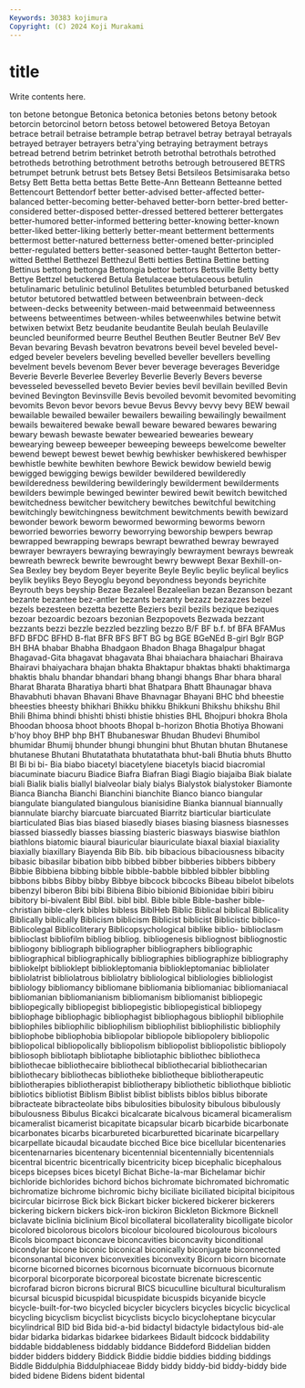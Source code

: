 ```yaml
---
Keywords: 30383 kojimura
Copyright: (C) 2024 Koji Murakami
---
```


# title

Write contents here.



ton
betone betongue Betonica betonica betonies betons betony betook betorcin betorcinol
betorn betoss betowel betowered Betoya Betoyan betrace betrail betraise betrample
betrap betravel betray betrayal betrayals betrayed betrayer betrayers betra'ying betraying
betrayment betrays betread betrend betrim betrinket betroth betrothal betrothals betrothed
betrotheds betrothing betrothment betroths betrough betrousered BETRS betrumpet betrunk betrust
bets Betsey Betsi Betsileos Betsimisaraka betso Betsy Bett Betta betta
bettas Bette Bette-Ann Betteann Betteanne betted Bettencourt Bettendorf better better-advised
better-affected better-balanced better-becoming better-behaved better-born better-bred better-considered better-disposed better-dressed bettered
betterer bettergates better-humored better-informed bettering better-knowing better-known better-liked better-liking betterly
better-meant betterment betterments bettermost better-natured betterness better-omened better-principled better-regulated betters
better-seasoned better-taught Betterton better-witted Betthel Betthezel Betthezul Betti betties Bettina
Bettine betting Bettinus bettong bettonga Bettongia bettor bettors Bettsville Betty
betty Bettye Bettzel betuckered Betula Betulaceae betulaceous betulin betulinamaric betulinic
betulinol Betulites betumbled beturbaned betusked betutor betutored betwattled between betweenbrain
between-deck between-decks betweenity between-maid betweenmaid betweenness betweens betweentimes between-whiles betweenwhiles
betwine betwit betwixen betwixt Betz beudanite beudantite Beulah beulah Beulaville
beuncled beuniformed beurre Beuthel Beuthen Beutler Beutner BeV Bev Bevan
bevaring Bevash bevatron bevatrons beveil bevel beveled bevel-edged beveler bevelers
beveling bevelled beveller bevellers bevelling bevelment bevels bevenom Bever bever
beverage beverages Beveridge Beverie Beverle Beverlee Beverley Beverlie Beverly Bevers
beverse bevesseled bevesselled beveto Bevier bevies bevil bevillain bevilled Bevin
bevined Bevington Bevinsville Bevis bevoiled bevomit bevomited bevomiting bevomits Bevon
bevor bevors bevue Bevus Bevvy bevvy bevy BEW bewail bewailable
bewailed bewailer bewailers bewailing bewailingly bewailment bewails bewaitered bewake bewall
beware bewared bewares bewaring bewary bewash bewaste bewater bewearied bewearies
beweary bewearying beweep beweeper beweeping beweeps bewelcome bewelter bewend bewept
bewest bewet bewhig bewhisker bewhiskered bewhisper bewhistle bewhite bewhiten bewhore
Bewick bewidow bewield bewig bewigged bewigging bewigs bewilder bewildered bewilderedly
bewilderedness bewildering bewilderingly bewilderment bewilderments bewilders bewimple bewinged bewinter bewired
bewit bewitch bewitched bewitchedness bewitcher bewitchery bewitches bewitchful bewitching bewitchingly
bewitchingness bewitchment bewitchments bewith bewizard bewonder bework beworm bewormed beworming
beworms beworn beworried beworries beworry beworrying beworship bewpers bewrap bewrapped
bewrapping bewraps bewrapt bewrathed bewray bewrayed bewrayer bewrayers bewraying bewrayingly
bewrayment bewrays bewreak bewreath bewreck bewrite bewrought bewry bewwept Bexar
Bexhill-on-Sea Bexley bey beydom Beyer beyerite Beyle Beylic beylic beylical
beylics beylik beyliks Beyo Beyoglu beyond beyondness beyonds beyrichite Beyrouth
beys beyship Bezae Bezaleel Bezaleelian bezan Bezanson bezant bezante bezantee
bez-antler bezants bezanty bezazz bezazzes bezel bezels bezesteen bezetta bezette
Beziers bezil bezils bezique beziques bezoar bezoardic bezoars bezonian Bezpopovets
Bezwada bezzant bezzants bezzi bezzle bezzled bezzling bezzo B/F BF
b.f. bf BFA BFAMus BFD BFDC BFHD B-flat BFR BFS
BFT BG bg BGE BGeNEd B-girl Bglr BGP BH BHA
bhabar Bhabha Bhadgaon Bhadon Bhaga Bhagalpur bhagat Bhagavad-Gita bhagavat bhagavata
Bhai bhaiachara bhaiachari Bhairava Bhairavi bhaiyachara bhajan bhakta Bhaktapur bhaktas
bhakti bhaktimarga bhaktis bhalu bhandar bhandari bhang bhangi bhangs Bhar
bhara bharal Bharat Bharata Bharatiya bharti bhat Bhatpara Bhatt Bhaunagar
bhava Bhavabhuti bhavan Bhavani Bhave Bhavnagar Bhayani BHC bhd bheestie
bheesties bheesty bhikhari Bhikku bhikku Bhikkuni Bhikshu bhikshu Bhil Bhili
Bhima bhindi bhishti bhisti bhistie bhisties BHL Bhojpuri bhokra Bhola
Bhoodan bhoosa bhoot bhoots Bhopal b-horizon Bhotia Bhotiya Bhowani b'hoy
bhoy BHP bhp BHT Bhubaneswar Bhudan Bhudevi Bhumibol bhumidar Bhumij
bhunder bhungi bhungini bhut Bhutan bhutan Bhutanese bhutanese Bhutani Bhutatathata
bhutatathata bhut-bali Bhutia bhuts Bhutto BI Bi bi bi- Bia
biabo biacetyl biacetylene biacetyls biacid biacromial biacuminate biacuru Biadice Biafra
Biafran Biagi Biagio biajaiba Biak bialate biali Bialik bialis biallyl
bialveolar bialy bialys Bialystok bialystoker Biamonte Bianca Biancha Bianchi Bianchini
bianchite Bianco bianco biangular biangulate biangulated biangulous bianisidine Bianka biannual
biannually biannulate biarchy biarcuate biarcuated Biarritz biarticular biarticulate biarticulated Bias
bias biased biasedly biases biasing biasness biasnesses biassed biassedly biasses
biassing biasteric biasways biaswise biathlon biathlons biatomic biaural biauricular biauriculate
biaxal biaxial biaxiality biaxially biaxillary Biayenda Bib Bib. bib bibacious
bibaciousness bibacity bibasic bibasilar bibation bibb bibbed bibber bibberies bibbers
bibbery Bibbie Bibbiena bibbing bibble bibble-babble bibbled bibbler bibbling bibbons
bibbs Bibby bibby Bibbye bibcock bibcocks Bibeau bibelot bibelots bibenzyl
biberon Bibi bibi Bibiena Bibio bibionid Bibionidae bibiri bibiru bibitory
bi-bivalent Bibl Bibl. bibl bibl. Bible bible Bible-basher bible-christian bible-clerk
bibles bibless BiblHeb Biblic Biblical biblical Biblicality Biblically biblically Biblicism
biblicism Biblicist biblicist Biblicistic biblico- Biblicolegal Biblicoliterary Biblicopsychological biblike biblio-
biblioclasm biblioclast bibliofilm bibliog bibliog. bibliogenesis bibliognost bibliognostic bibliogony bibliograph
bibliographer bibliographers bibliographic bibliographical bibliographically bibliographies bibliographize bibliography bibliokelpt biblioklept
bibliokleptomania bibliokleptomaniac bibliolater bibliolatrist bibliolatrous bibliolatry bibliological bibliologies bibliologist bibliology
bibliomancy bibliomane bibliomania bibliomaniac bibliomaniacal bibliomanian bibliomanianism bibliomanism bibliomanist bibliopegic
bibliopegically bibliopegist bibliopegistic bibliopegistical bibliopegy bibliophage bibliophagic bibliophagist bibliophagous bibliophil
bibliophile bibliophiles bibliophilic bibliophilism bibliophilist bibliophilistic bibliophily bibliophobe bibliophobia bibliopolar
bibliopole bibliopolery bibliopolic bibliopolical bibliopolically bibliopolism bibliopolist bibliopolistic bibliopoly bibliosoph
bibliotaph bibliotaphe bibliotaphic bibliothec bibliotheca bibliothecae bibliothecaire bibliothecal bibliothecarial bibliothecarian
bibliothecary bibliothecas bibliotheke bibliotheque bibliotherapeutic bibliotherapies bibliotherapist bibliotherapy bibliothetic bibliothque
bibliotic bibliotics bibliotist Biblism Biblist biblist biblists biblos biblus biborate
bibracteate bibracteolate bibs bibulosities bibulosity bibulous bibulously bibulousness Bibulus Bicakci
bicalcarate bicalvous bicameral bicameralism bicameralist bicamerist bicapitate bicapsular bicarb bicarbide
bicarbonate bicarbonates bicarbs bicarbureted bicarburetted bicarinate bicarpellary bicarpellate bicaudal bicaudate
bicched Bice bice bicellular bicentenaries bicentenarnaries bicentenary bicentennial bicentennially bicentennials
bicentral bicentric bicentrically bicentricity bicep bicephalic bicephalous biceps bicepses bices
bicetyl Bichat Biche-la-mar Bichelamar bichir bichloride bichlorides bichord bichos bichromate
bichromated bichromatic bichromatize bichrome bichromic bichy biciliate biciliated bicipital bicipitous
bicircular bicirrose Bick bick Bickart bicker bickered bickerer bickerers bickering
bickern bickers bick-iron bickiron Bickleton Bickmore Bicknell biclavate biclinia biclinium
Bicol bicollateral bicollaterality bicolligate bicolor bicolored bicolorous bicolors bicolour bicoloured
bicolourous bicolours Bicols bicompact biconcave biconcavities biconcavity biconditional bicondylar bicone
biconic biconical biconically biconjugate biconnected biconsonantal biconvex biconvexities biconvexity Bicorn
bicorn bicornate bicorne bicorned bicornes bicornous bicornuate bicornuous bicornute bicorporal
bicorporate bicorporeal bicostate bicrenate bicrescentic bicrofarad bicron bicrons bicrural BICS
bicuculline bicultural biculturalism bicursal bicuspid bicuspidal bicuspidate bicuspids bicyanide bicycle
bicycle-built-for-two bicycled bicycler bicyclers bicycles bicyclic bicyclical bicycling bicyclism bicyclist
bicyclists bicyclo bicycloheptane bicycular bicylindrical BID bid Bida bid-a-bid bidactyl
bidactyle bidactylous bid-ale bidar bidarka bidarkas bidarkee bidarkees Bidault bidcock
biddability biddable biddableness biddably biddance Biddeford Biddelian bidden bidder bidders
biddery Biddick Biddie biddie biddies bidding biddings Biddle Biddulphia Biddulphiaceae
Biddy biddy biddy-bid biddy-biddy bide bided bidene Bidens bident bidental
